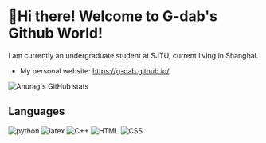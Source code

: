# 🤗Hi there! Welcome to G-dab's Github World!

I am currently an undergraduate student at SJTU, current living in Shanghai.

- My personal website: https://g-dab.github.io/

![Anurag's GitHub stats](https://github-readme-stats.vercel.app/api?username=g-dab&show_icons=false&theme=shadow_blue)

## Languages

![python](https://img.shields.io/badge/Python-ffd460?style=plastic&logo=Python&logoColor=ffffff)
![latex](https://img.shields.io/badge/LaTex-40514e?style=plastic&logo=LaTex&logoColor=ffffff)
![C++](https://img.shields.io/badge/-C++-3d84a8?style=plastic&logo=c%2B%2B&logoColor=ffffff)
![HTML](https://img.shields.io/badge/HTML-f07b3f?style=plastic&logo=HTML5&logoColor=ffffff)
![CSS](https://img.shields.io/badge/CSS-1572B6?style=plastic&logo=CSS3&logoColor=ffffff)
